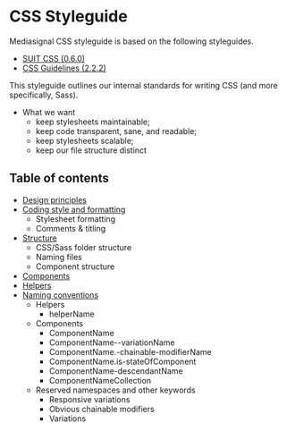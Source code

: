 # CSS Styleguide

Mediasignal CSS styleguide is based on the following styleguides. 

* [SUIT CSS (0.6.0)](https://github.com/suitcss)
* [CSS Guidelines (2.2.2)](http://cssguidelin.es)

This styleguide outlines our internal standards for writing CSS (and more specifically, Sass).

* What we want
    * keep stylesheets maintainable;
    * keep code transparent, sane, and readable;
    * keep stylesheets scalable;
    * keep our file structure distinct


## Table of contents

* [Design principles](design-principles.md)
* [Coding style and formatting](style.md)
    * Stylesheet formatting
    * Comments & titling
* [Structure](structure.md)
    * CSS/Sass folder structure
    * Naming files
    * Component structure
* [Components](components.md)
* [Helpers](helpers.md)
* [Naming conventions](naming-conventions.md)
    * Helpers
        * helperName
    * Components
        * ComponentName
        * ComponentName--variationName
        * ComponentName.-chainable-modifierName
        * ComponentName.is-stateOfComponent
        * ComponentName-descendantName
        * ComponentNameCollection
    * Reserved namespaces and other keywords
        * Responsive variations
        * Obvious chainable modifiers
        * Variations
